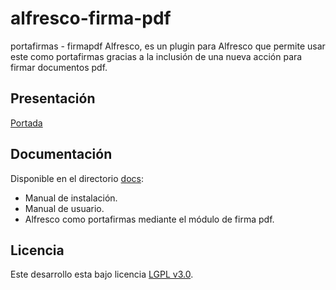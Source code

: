 alfresco-firma-pdf
==================
portafirmas - firmapdf Alfresco, es un plugin para Alfresco que permite usar este como portafirmas gracias a la inclusión de una nueva acción para firmar documentos pdf.

Presentación
------------
[Portada](http://keensoft.github.io/alfresco-firma-pdf/)

Documentación
-------------
Disponible en el directorio [docs](https://github.com/keensoft/nubarchiva-Alfresco/tree/master/docs):
* Manual de instalación.
* Manual de usuario.
* Alfresco como portafirmas mediante el módulo de firma pdf.

Licencia
--------
Este desarrollo esta bajo licencia [LGPL v3.0](http://www.gnu.org/licenses/lgpl-3.0.html).